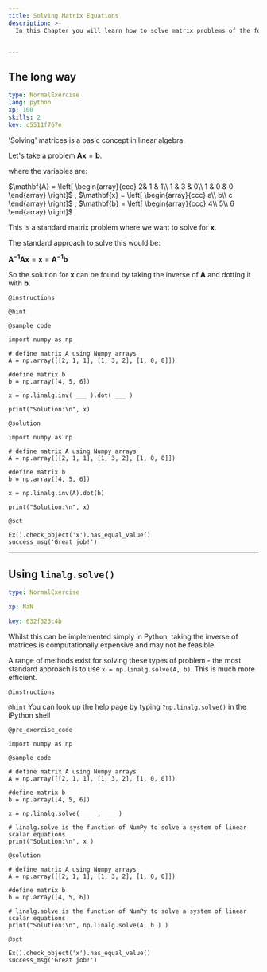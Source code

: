 ```yaml
---
title: Solving Matrix Equations
description: >-
  In this Chapter you will learn how to solve matrix problems of the form $Ax=y$


---
```

## The long way

```yaml
type: NormalExercise
lang: python
xp: 100
skills: 2
key: c5511f767e
```

'Solving' matrices is a basic concept in linear algebra.

Let's take a problem $\mathbf{Ax}=\mathbf{b}$.

where the variables are:

$\mathbf{A} = \left[
\begin{array}{ccc}
    2& 1 & 1\\
    1 & 3 & 0\\
    1 & 0 & 0
\end{array}
\right]$ , 
$\mathbf{x} = \left[
\begin{array}{ccc}
    a\\
    b\\
    c
\end{array}
\right]$
,
$\mathbf{b} = \left[
\begin{array}{ccc}
    4\\
    5\\
    6
\end{array}
\right]$

This is a standard matrix problem where we want to solve for $\mathbf{x}$.

The standard approach to solve this would be:

$\mathbf{A^{-1}Ax}=\mathbf{x}=\mathbf{A^{-1}b}$

So the solution for $\mathbf{x}$ can be found by taking the inverse of $\mathbf{A}$ and dotting it with $\mathbf{b}$.

`@instructions`


`@hint`



`@sample_code`
```{python}
import numpy as np

# define matrix A using Numpy arrays 
A = np.array([[2, 1, 1], [1, 3, 2], [1, 0, 0]]) 

#define matrix b 
b = np.array([4, 5, 6]) 

x = np.linalg.inv( ___ ).dot( ___ )

print("Solution:\n", x)
```
`@solution`
```{python}
import numpy as np

# define matrix A using Numpy arrays 
A = np.array([[2, 1, 1], [1, 3, 2], [1, 0, 0]]) 

#define matrix b 
b = np.array([4, 5, 6]) 

x = np.linalg.inv(A).dot(b)

print("Solution:\n", x)
```
`@sct`
```{python}
Ex().check_object('x').has_equal_value()
success_msg('Great job!')
```





---
## Using `linalg.solve()`

```yaml
type: NormalExercise

xp: NaN

key: 632f323c4b
```

Whilst this can be implemented simply in Python, taking the inverse of matrices is computationally expensive and may not be feasible.

A range of methods exist for solving these types of problem - the most standard approach is to use `x = np.linalg.solve(A, b)`. This is much more efficient.

`@instructions`


`@hint`
You can look up the help page by typing `?np.linalg.solve()` in the iPython shell

`@pre_exercise_code`
```{}
import numpy as np
```
`@sample_code`
```{}
# define matrix A using Numpy arrays 
A = np.array([[2, 1, 1], [1, 3, 2], [1, 0, 0]]) 

#define matrix b 
b = np.array([4, 5, 6]) 

x = np.linalg.solve( ___ , ___ )

# linalg.solve is the function of NumPy to solve a system of linear scalar equations 
print("Solution:\n", x )
```
`@solution`
```{}
# define matrix A using Numpy arrays 
A = np.array([[2, 1, 1], [1, 3, 2], [1, 0, 0]]) 

#define matrix b 
b = np.array([4, 5, 6]) 

# linalg.solve is the function of NumPy to solve a system of linear scalar equations 
print("Solution:\n", np.linalg.solve(A, b ) )
```
`@sct`
```{}
Ex().check_object('x').has_equal_value()
success_msg('Great job!')
```




